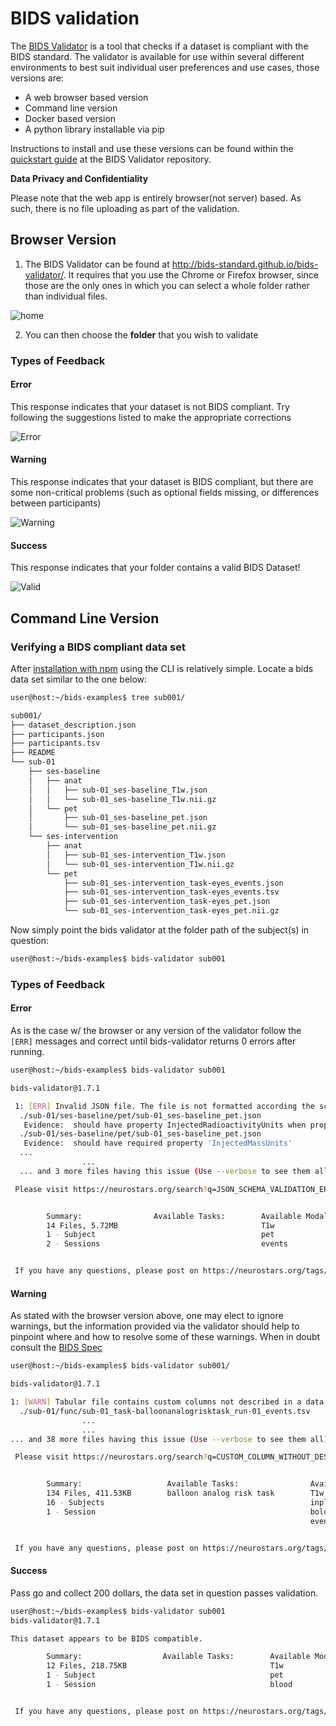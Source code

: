 # BIDS validation

The [BIDS Validator](https://github.com/bids-standard/bids-validator) is a tool
that checks if a dataset is compliant with the BIDS standard.
The validator is available for use within several different environments
to best suit individual user preferences and use cases, those versions are:

-   A web browser based version
-   Command line version
-   Docker based version
-   A python library installable via pip

Instructions to install and use these versions can be found
within the [quickstart guide](https://github.com/bids-standard/bids-validator)
at the BIDS Validator repository.

**Data Privacy and Confidentiality**

Please note that the web app is entirely browser(not server) based.
As such, there is no file uploading as part of the validation.

## Browser Version

1. The BIDS Validator can be found at <http://bids-standard.github.io/bids-validator/>.
   It requires that you use the Chrome or Firefox browser,
   since those are the only ones in which you can select a whole folder rather than individual files.

<!-- TODO grab that image and add to the repo -->

![home](https://i.imgur.com/YD38eTE.png)

2. You can then choose the **folder** that you wish to validate

### Types of Feedback

#### Error

This response indicates that your dataset is not BIDS compliant.
Try following the suggestions listed to make the appropriate corrections

<!-- TODO grab that image and add to the repo -->

![Error](https://i.imgur.com/PEz9hbd.png)

#### Warning

This response indicates that your dataset is BIDS compliant,
but there are some non-critical problems
(such as optional fields missing, or differences between participants)

<!-- TODO grab that image and add to the repo -->

![Warning](https://i.imgur.com/Gqwc1q9.png)

#### Success

This response indicates that your folder contains a valid BIDS Dataset!

<!-- TODO grab that image and add to the repo -->

![Valid](https://i.imgur.com/DPFVXOR.png)

## Command Line Version

### Verifying a BIDS compliant data set

After [installation with npm](https://github.com/bids-standard/bids-validator)
using the CLI is relatively simple.
Locate a bids data set similar to the one below:

```bash
user@host:~/bids-examples$ tree sub001/

sub001/
├── dataset_description.json
├── participants.json
├── participants.tsv
├── README
└── sub-01
    ├── ses-baseline
    │   ├── anat
    │   │   ├── sub-01_ses-baseline_T1w.json
    │   │   └── sub-01_ses-baseline_T1w.nii.gz
    │   └── pet
    │       ├── sub-01_ses-baseline_pet.json
    │       └── sub-01_ses-baseline_pet.nii.gz
    └── ses-intervention
        ├── anat
        │   ├── sub-01_ses-intervention_T1w.json
        │   └── sub-01_ses-intervention_T1w.nii.gz
        └── pet
            ├── sub-01_ses-intervention_task-eyes_events.json
            ├── sub-01_ses-intervention_task-eyes_events.tsv
            ├── sub-01_ses-intervention_task-eyes_pet.json
            └── sub-01_ses-intervention_task-eyes_pet.nii.gz
```

Now simply point the bids validator at the folder path of the subject(s) in
question:

```bash
user@host:~/bids-examples$ bids-validator sub001
```

### Types of Feedback

#### Error

As is the case w/ the browser or any version of the validator follow
the `[ERR]` messages and correct until bids-validator returns 0 errors after running.

```bash
user@host:~/bids-examples$ bids-validator sub001

bids-validator@1.7.1

 1: [ERR] Invalid JSON file. The file is not formatted according the schema. (code: 55 - JSON_SCHEMA_VALIDATION_ERROR)
  ./sub-01/ses-baseline/pet/sub-01_ses-baseline_pet.json
   Evidence:  should have property InjectedRadioactivityUnits when property InjectedRadioactivity is present
  ./sub-01/ses-baseline/pet/sub-01_ses-baseline_pet.json
   Evidence:  should have required property 'InjectedMassUnits'
  ...
                ...
  ... and 3 more files having this issue (Use --verbose to see them all).

 Please visit https://neurostars.org/search?q=JSON_SCHEMA_VALIDATION_ERROR for existing conversations about this issue.


        Summary:                Available Tasks:        Available Modalities:
        14 Files, 5.72MB                                T1w
        1 - Subject                                     pet
        2 - Sessions                                    events


 If you have any questions, please post on https://neurostars.org/tags/bids.
```

#### Warning

As stated with the browser version above, one may elect to ignore warnings,
but the information provided via the validator should help to pinpoint
where and how to resolve some of these warnings.
When in doubt consult the [BIDS Spec](https://bids-specification.readthedocs.io/en/latest/)

```bash
user@host:~/bids-examples$ bids-validator sub001/

bids-validator@1.7.1

1: [WARN] Tabular file contains custom columns not described in a data dictionary (code: 82 - CUSTOM_COLUMN_WITHOUT_DESCRIPTION)
  ./sub-01/func/sub-01_task-balloonanalogrisktask_run-01_events.tsv
                ...
                ...
... and 38 more files having this issue (Use --verbose to see them all).

 Please visit https://neurostars.org/search?q=CUSTOM_COLUMN_WITHOUT_DESCRIPTION for existing conversations about this issue.


        Summary:                   Available Tasks:                Available Modalities:
        134 Files, 411.53KB        balloon analog risk task        T1w
        16 - Subjects                                              inplaneT2
        1 - Session                                                bold
                                                                   events


 If you have any questions, please post on https://neurostars.org/tags/bids.
```

#### Success

Pass go and collect 200 dollars, the data set in question passes validation.

```bash
user@host:~/bids-examples$ bids-validator sub001
bids-validator@1.7.1

This dataset appears to be BIDS compatible.

        Summary:                  Available Tasks:        Available Modalities:
        12 Files, 218.75KB                                T1w
        1 - Subject                                       pet
        1 - Session                                       blood


 If you have any questions, please post on https://neurostars.org/tags/bids
```
